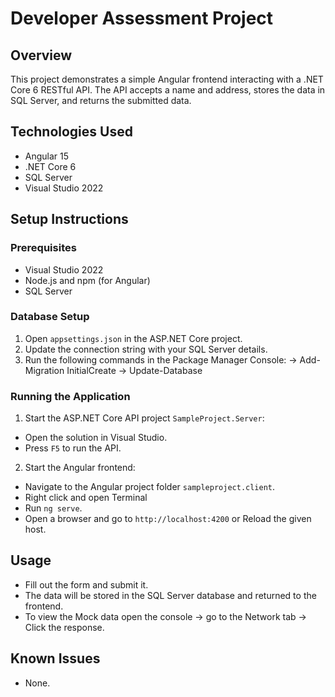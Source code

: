 # Developer Assessment Project

## Overview
This project demonstrates a simple Angular frontend interacting with a .NET Core 6 RESTful API. 
The API accepts a name and address, stores the data in SQL Server, and returns the submitted data.

## Technologies Used
- Angular 15
- .NET Core 6
- SQL Server
- Visual Studio 2022

## Setup Instructions

### Prerequisites
- Visual Studio 2022
- Node.js and npm (for Angular)
- SQL Server

### Database Setup
1. Open `appsettings.json` in the ASP.NET Core project.
2. Update the connection string with your SQL Server details.
3. Run the following commands in the Package Manager Console:
	-> Add-Migration InitialCreate 
    -> Update-Database

### Running the Application
1. Start the ASP.NET Core API project `SampleProject.Server`:
- Open the solution in Visual Studio.
- Press `F5` to run the API.

2. Start the Angular frontend:
- Navigate to the Angular project folder `sampleproject.client`.
- Right click and open Terminal
- Run `ng serve`.
- Open a browser and go to `http://localhost:4200` or Reload the given host.

## Usage
- Fill out the form and submit it.
- The data will be stored in the SQL Server database and returned to the frontend.
- To view the Mock data open the console -> go to the Network tab -> Click the response. 

## Known Issues
- None.